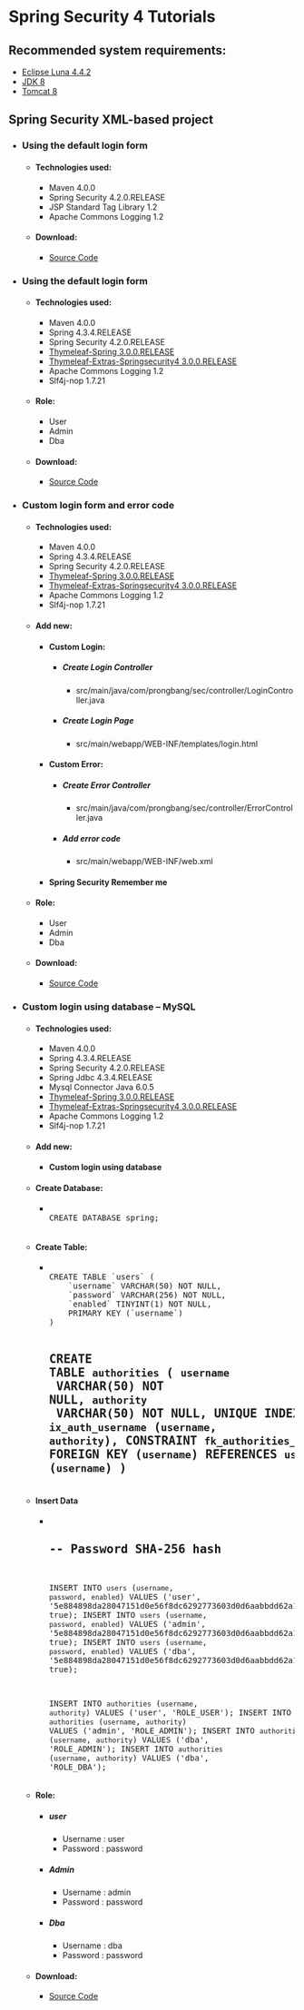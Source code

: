 # Spring Security 4 Tutorials
<h2>Recommended system requirements:</h2>
<ul>
	<li><a href="https://www.eclipse.org/downloads/packages/release/Luna/SR2" target="_blank">Eclipse Luna 4.4.2</a></li>
	<li><a href="http://www.oracle.com/technetwork/java/javase/downloads/jdk8-downloads-2133151.html" target="_blank">JDK 8</a></li>
	<li><a href="https://tomcat.apache.org/download-80.cgi" target="_blank">Tomcat 8</a></li>
</ul>
<h2>Spring Security XML-based project</h2>
<ul>
	<li>
		<h3>Using the default login form</h3>
		<ul>
			<li>
				<h4>Technologies used:</h4>
				<ul>
					<li>Maven 4.0.0</li>
					<li>Spring Security 4.2.0.RELEASE</li>
					<li>JSP Standard Tag Library 1.2</li>
					<li>Apache Commons Logging 1.2</li>
				</ul>
			</li>
			<li>
				<h4>Download:</h4>
				<ul>
					<li><a href="https://github.com/prongbang/spring-security/releases/tag/v1.0.0" target="_blank">Source Code</a></li>
				</ul>
			</li>
		</ul>
	</li>
	<li>
		<h3>Using the default login form</h3>
		<ul>
			<li>
				<h4>Technologies used:</h4>
				<ul>
					<li>Maven 4.0.0</li>
					<li>Spring 4.3.4.RELEASE</li>
					<li>Spring Security 4.2.0.RELEASE</li>
					<li><a href="http://www.thymeleaf.org/doc/tutorials/3.0/thymeleafspring.html" target="_blank">Thymeleaf-Spring 3.0.0.RELEASE</a></li>
					<li><a href="https://github.com/thymeleaf/thymeleaf-extras-springsecurity" target="_blank">Thymeleaf-Extras-Springsecurity4 3.0.0.RELEASE</a></li>
					<li>Apache Commons Logging 1.2</li>
					<li>Slf4j-nop 1.7.21</li>
				</ul>
			</li>
			<li>
				<h4>Role:</h4>
				<ul>
					<li>User</li>
					<li>Admin</li>
					<li>Dba</li>
				</ul>
			</li>
			<li>
				<h4>Download:</h4>
				<ul>
					<li><a href="https://github.com/prongbang/spring-security/releases/tag/v1.0.1" target="_blank">Source Code</a></li>
				</ul>
			</li>
		</ul>
	</li>
	<li>
		<h3>Custom login form and error code</h3>
		<ul>
			<li>
				<h4>Technologies used:</h4>
				<ul>
					<li>Maven 4.0.0</li>
					<li>Spring 4.3.4.RELEASE</li>
					<li>Spring Security 4.2.0.RELEASE</li>
					<li><a href="http://www.thymeleaf.org/doc/tutorials/3.0/thymeleafspring.html" target="_blank">Thymeleaf-Spring 3.0.0.RELEASE</a></li>
					<li><a href="https://github.com/thymeleaf/thymeleaf-extras-springsecurity" target="_blank">Thymeleaf-Extras-Springsecurity4 3.0.0.RELEASE</a></li>
					<li>Apache Commons Logging 1.2</li>
					<li>Slf4j-nop 1.7.21</li>
				</ul>
			</li>
			<li>
				<h4>Add new:</h4>
				<ul>
					<li>
						<h4>Custom Login:</h4>
						<ul>
							<li>
								<h5>Create Login Controller</h5>
								<ul>
									<li>src/main/java/com/prongbang/sec/controller/LoginController.java</li>
								</ul>
							</li>
							<li>
								<h5>Create Login Page</h5>
								<ul>
									<li>src/main/webapp/WEB-INF/templates/login.html</li>
								</ul>
							</li>
						</ul>
					</li>
					<li>
						<h4>Custom Error:</h4>
						<ul>
							<li>
								<h5>Create Error Controller</h5>
								<ul>
									<li>src/main/java/com/prongbang/sec/controller/ErrorController.java</li>
								</ul>
							</li>
							<li>
								<h5>Add error code</h5>
								<ul>
									<li>src/main/webapp/WEB-INF/web.xml</li>
								</ul>
							</li>
						</ul>
					</li>
					<li><h4>Spring Security Remember me</h4></li>
				</ul>
			</li>
			<li>
				<h4>Role:</h4>
				<ul>
					<li>User</li>
					<li>Admin</li>
					<li>Dba</li>
				</ul>
			</li>
			<li>
				<h4>Download:</h4>
				<ul>
					<li><a href="https://github.com/prongbang/spring-security/releases/tag/v1.0.2" target="_blank">Source Code</a></li>
				</ul>
			</li>
		</ul>
	</li>
	<li>
		<h3>Custom login using database – MySQL</h3>
		<ul>
			<li>
				<h4>Technologies used:</h4>
				<ul>
					<li>Maven 4.0.0</li>
					<li>Spring 4.3.4.RELEASE</li>
					<li>Spring Security 4.2.0.RELEASE</li>
					<li>Spring Jdbc 4.3.4.RELEASE</li>
					<li>Mysql Connector Java 6.0.5</li>
					<li><a href="http://www.thymeleaf.org/doc/tutorials/3.0/thymeleafspring.html" target="_blank">Thymeleaf-Spring 3.0.0.RELEASE</a></li>
					<li><a href="https://github.com/thymeleaf/thymeleaf-extras-springsecurity" target="_blank">Thymeleaf-Extras-Springsecurity4 3.0.0.RELEASE</a></li>
					<li>Apache Commons Logging 1.2</li>
					<li>Slf4j-nop 1.7.21</li>
				</ul>
			</li>
			<li>
				<h4>Add new:</h4>
				<ul>
					<li>
						<h4>Custom login using database</h4>
					</li>
				</ul>
			</li>
			<li>
				<h4>Create Database:</h4>
				<ul>
					<li>
						<pre> 
CREATE DATABASE spring;
						</pre>
					</li>
				</ul>
			</li>
			<li>
				<h4>Create Table:</h4>
				<ul>
					<li>
						<pre> 
CREATE TABLE `users` (
	`username` VARCHAR(50) NOT NULL,
	`password` VARCHAR(256) NOT NULL,
	`enabled` TINYINT(1) NOT NULL,
	PRIMARY KEY (`username`)
) 

CREATE TABLE `authorities` (
	`username` VARCHAR(50) NOT NULL,
	`authority` VARCHAR(50) NOT NULL,
	UNIQUE INDEX `ix_auth_username` (`username`, `authority`),
	CONSTRAINT `fk_authorities_users` FOREIGN KEY (`username`) REFERENCES `users` (`username`)
) 
						</pre>
					</li>
				</ul>
			</li>
			<li>
				<h4>Insert Data</h4>
				<ul>
					<li>
						<pre>
--
-- Password SHA-256 hash
--
INSERT INTO `users` (`username`, `password`, `enabled`) VALUES
('user', '5e884898da28047151d0e56f8dc6292773603d0d6aabbdd62a11ef721d1542d8', true);
INSERT INTO `users` (`username`, `password`, `enabled`) VALUES
('admin', '5e884898da28047151d0e56f8dc6292773603d0d6aabbdd62a11ef721d1542d8', true);
INSERT INTO `users` (`username`, `password`, `enabled`) VALUES
('dba', '5e884898da28047151d0e56f8dc6292773603d0d6aabbdd62a11ef721d1542d8', true);

INSERT INTO `authorities` (`username`, `authority`) VALUES ('user', 'ROLE_USER');
INSERT INTO `authorities` (`username`, `authority`) VALUES ('admin', 'ROLE_ADMIN');
INSERT INTO `authorities` (`username`, `authority`) VALUES ('dba', 'ROLE_ADMIN');
INSERT INTO `authorities` (`username`, `authority`) VALUES ('dba', 'ROLE_DBA');
						</pre>
					</li>
				</ul>
			</li>
			<li>
				<h4>Role:</h4>
				<ul>
					<li>
						<h5>user</h5>
						<ul>
         						<li>Username : user</li>
         						<li>Password : password</li>
     						</ul>
					</li>
					<li>
						<h5>Admin</h5>
						<ul>
         						<li>Username : admin</li>
         						<li>Password : password</li>
     						</ul>
					</li>
					<li>
						<h5>Dba</h5>
						<ul>
         						<li>Username : dba</li>
         						<li>Password : password</li>
     						</ul>
					</li>
				</ul>
			</li>
			<li>
				<h4>Download:</h4>
				<ul>
					<li><a href="https://github.com/prongbang/spring-security/releases/tag/v1.0.3" target="_blank">Source Code</a></li>
				</ul>
			</li>
		</ul>
	</li>
</ul>
